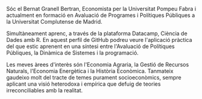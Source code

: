 Sóc el Bernat Granell Bertran, Economista per la Universitat Pompeu Fabra i actualment en formació en Avaluació de Programes i Polítiques Públiques a la Universitat Complutense de Madrid.

Simultàneament aprenc, a través de la plataforma Datacamp, Ciència de Dades amb R. En aquest perfil de GitHub podreu veure l'aplicació pràctica del que estic aprenent en una síntesi entre l'Avaluació de Polítiques Públiques, la Dinàmica de Sistemes i la programació.

Les meves àrees d'interès són l'Economia Agraria, la Gestió de Recursos Naturals, l'Economia Energètica i la Història Econòmica.
Tanmateix gaudeixo molt del tracte de temes purament socioeconòmics, sempre aplicant una visió heterodoxa i empírica que defuig de teories irreconciliables amb la realitat.

<!---
bgranell/bgranell is a ✨ special ✨ repository because its `README.md` (this file) appears on your GitHub profile.
You can click the Preview link to take a look at your changes.
--->
